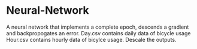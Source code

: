 # Neural-Network
A neural network that implements a complete epoch, descends a gradient and backpropogates an error.
Day.csv contains daily data of bicycle usage
Hour.csv contains hourly data of bicylce usage.
Descale the outputs.
